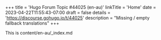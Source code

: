 +++
title = 'Hugo Forum Topic #44025 (en-au)'
linkTitle = 'Home'
date = 2023-04-22T11:55:43-07:00
draft = false
details = 'https://discourse.gohugo.io/t/44025'
description = "Missing / empty fallback translations"
+++

This is content/en-au/_index.md
